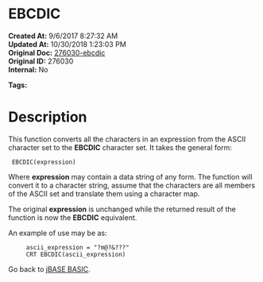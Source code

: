 # EBCDIC

**Created At:** 9/6/2017 8:27:32 AM  
**Updated At:** 10/30/2018 1:23:03 PM  
**Original Doc:** [276030-ebcdic](https://docs.jbase.com/36868-jbase-basic/276030-ebcdic)  
**Original ID:** 276030  
**Internal:** No  

**Tags:**
<badge text='character conversion' vertical='middle' />

# Description

This function converts all the characters in an expression from the ASCII character set to the **EBCDIC** character set. It takes the general form:

```
 EBCDIC(expression)
```

Where **expression** may contain a data string of any form. The function will convert it to a character string, assume that the characters are all members of the ASCII set and translate them using a character map.

The original **expression** is unchanged while the returned result of the function is now the **EBCDIC** equivalent.

An example of use may be as:

```
     ascii_expression = "?m@?&???"
     CRT EBCDIC(ascii_expression)
```



Go back to [jBASE BASIC](./../jbase-basic-programmers-reference-guide).
